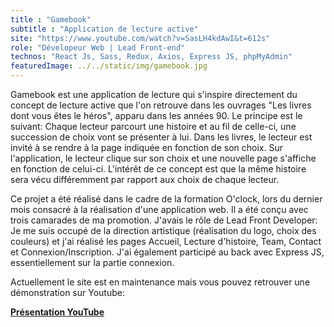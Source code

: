 ```yaml
---
title : "Gamebook"
subtitle : "Application de lecture active"
site: "https://www.youtube.com/watch?v=SasLH4kdAwI&t=612s"
role: "Dévelopeur Web | Lead Front-end"
technos: "React Js, Sass, Redux, Axios, Express JS, phpMyAdmin"
featuredImage: ../../static/img/gamebook.jpg
---
```




Gamebook est une application de lecture qui s'inspire directement du concept de lecture active que l'on retrouve
dans les ouvrages "Les livres dont vous êtes le héros", apparu dans les années 90. Le principe est le suivant: Chaque lecteur
parcourt une histoire et au fil de celle-ci, une succession de choix vont se présenter à lui. Dans les livres, le lecteur est invité à se rendre à la page indiquée en fonction de son choix. Sur  l'application, le lecteur clique sur son choix et une nouvelle page s'affiche en fonction de celui-ci. L'intérêt de ce concept est que la même histoire sera vécu différemment par rapport aux choix de chaque lecteur.

Ce projet a été réalisé dans le cadre de la formation O'clock, lors du dernier mois consacré à la réalisation d'une application web. Il a été conçu avec trois camarades de ma promotion. J'avais le rôle 
de Lead Front Developer: Je me suis occupé de la direction artistique (réalisation du logo, choix des couleurs) et j'ai réalisé les pages Accueil, Lecture d'histoire, Team, Contact et Connexion/Inscription. 
J'ai également participé au back avec Express JS, essentiellement sur la partie connexion.

Actuellement le site est en maintenance mais vous pouvez retrouver une démonstration sur Youtube:

<a href="https://www.youtube.com/watch?v=SasLH4kdAwI&t=612s" target="_blank" class="profil-link"><strong>Présentation YouTube</strong><a>




